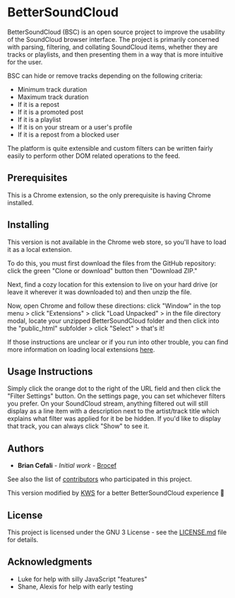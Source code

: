 # BetterSoundCloud

BetterSoundCloud (BSC) is an open source project to improve the usability of the SoundCloud browser interface. The project is primarily concerned with parsing, filtering, and collating SoundCloud items, whether they are tracks or playlists, and then presenting them in a way that is more intuitive for the user.

BSC can hide or remove tracks depending on the following criteria:
* Minimum track duration
* Maximum track duration
* If it is a repost
* If it is a promoted post
* If it is a playlist
* If it is on your stream or a user's profile
* If it is a repost from a blocked user

The platform is quite extensible and custom filters can be written fairly easily to perform other DOM related operations to the feed.


## Prerequisites

This is a Chrome extension, so the only prerequisite is having Chrome installed.


## Installing

This version is not available in the Chrome web store, so you'll have to load it as a local extension.

To do this, you must first download the files from the GitHub repository: click the green "Clone or download" button then "Download ZIP."

Next, find a cozy location for this extension to live on your hard drive (or leave it wherever it was downloaded to) and then unzip the file.

Now, open Chrome and follow these directions: click "Window" in the top menu > click "Extensions" > click "Load Unpacked" > in the file directory modal, locate your unzipped BetterSoundCloud folder and then click into the "public_html" subfolder > click "Select" > that's it!

If those instructions are unclear or if you run into other trouble, you can find more information on loading local extensions [here](https://developer.chrome.com/extensions/getstarted#unpacked).


## Usage Instructions

Simply click the orange dot to the right of the URL field and then click the "Filter Settings" button. On the settings page, you can set whichever filters you prefer. On your SoundCloud stream, anything filtered out will still display as a line item with a description next to the artist/track title which explains what filter was applied for it be be hidden. If you'd like to display that track, you can always click "Show" to see it.


## Authors

* **Brian Cefali** - *Initial work* - [Brocef](https://github.com/brocef)

See also the list of [contributors](https://github.com/brocef/BetterSoundCloud/contributors) who participated in this project.

This version modified by [KWS](https://www.kevinwadeshaw.com/) for a better BetterSoundCloud experience  🧡


## License

This project is licensed under the GNU 3 License - see the [LICENSE.md](LICENSE.md) file for details.


## Acknowledgments

* Luke for help with silly JavaScript "features"
* Shane, Alexis for help with early testing
